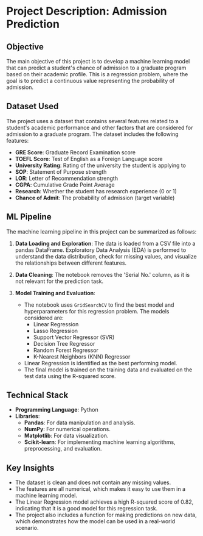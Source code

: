 
# Project Description: Admission Prediction

## Objective
The main objective of this project is to develop a machine learning model that can predict a student's chance of admission to a graduate program based on their academic profile. This is a regression problem, where the goal is to predict a continuous value representing the probability of admission.

## Dataset Used
The project uses a dataset that contains several features related to a student's academic performance and other factors that are considered for admission to a graduate program. The dataset includes the following features:

- **GRE Score**: Graduate Record Examination score
- **TOEFL Score**: Test of English as a Foreign Language score
- **University Rating**: Rating of the university the student is applying to
- **SOP**: Statement of Purpose strength
- **LOR**: Letter of Recommendation strength
- **CGPA**: Cumulative Grade Point Average
- **Research**: Whether the student has research experience (0 or 1)
- **Chance of Admit**: The probability of admission (target variable)

## ML Pipeline
The machine learning pipeline in this project can be summarized as follows:

1.  **Data Loading and Exploration**: The data is loaded from a CSV file into a pandas DataFrame. Exploratory Data Analysis (EDA) is performed to understand the data distribution, check for missing values, and visualize the relationships between different features.

2.  **Data Cleaning**: The notebook removes the 'Serial No.' column, as it is not relevant for the prediction task.

3.  **Model Training and Evaluation**:
    - The notebook uses `GridSearchCV` to find the best model and hyperparameters for this regression problem. The models considered are:
        - Linear Regression
        - Lasso Regression
        - Support Vector Regressor (SVR)
        - Decision Tree Regressor
        - Random Forest Regressor
        - K-Nearest Neighbors (KNN) Regressor
    - Linear Regression is identified as the best performing model.
    - The final model is trained on the training data and evaluated on the test data using the R-squared score.

## Technical Stack
- **Programming Language**: Python
- **Libraries**:
    - **Pandas**: For data manipulation and analysis.
    - **NumPy**: For numerical operations.
    - **Matplotlib**: For data visualization.
    - **Scikit-learn**: For implementing machine learning algorithms, preprocessing, and evaluation.

## Key Insights
- The dataset is clean and does not contain any missing values.
- The features are all numerical, which makes it easy to use them in a machine learning model.
- The Linear Regression model achieves a high R-squared score of 0.82, indicating that it is a good model for this regression task.
- The project also includes a function for making predictions on new data, which demonstrates how the model can be used in a real-world scenario.

